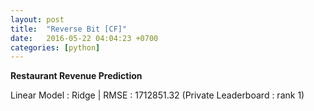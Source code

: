 ```yaml
---
layout: post
title:  "Reverse Bit [CF]"
date:   2016-05-22 04:04:23 +0700
categories: [python]
---
```


**Restaurant Revenue Prediction** 

Linear Model : Ridge | RMSE : 1712851.32 (Private Leaderboard : rank 1) 
